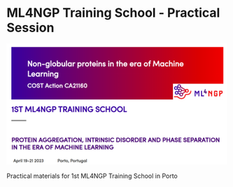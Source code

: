 # ML4NGP Training School - Practical Session

<p align="center">
  <img src="./ml4ngp_training_school_logo.png" width="1300">
</p>

Practical materials for 1st ML4NGP Training School in Porto
